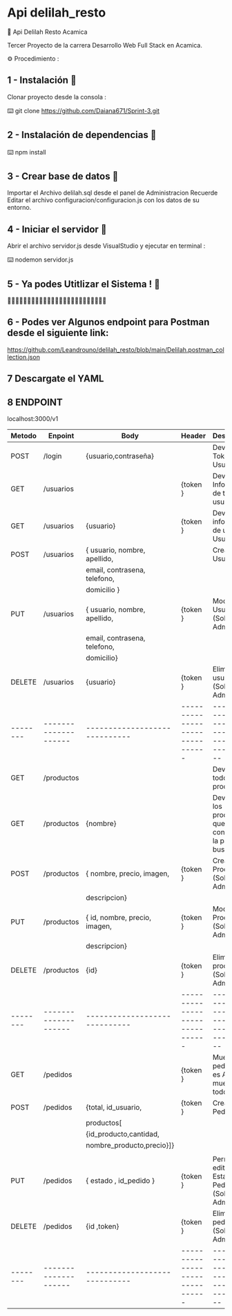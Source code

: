 # Api delilah_resto

🔧 Api Delilah Resto Acamica

Tercer Proyecto de la carrera Desarrollo Web Full Stack en Acamica.


⚙️ Procedimiento :

## 1 - Instalación 🔩

Clonar proyecto desde la consola :

⌨️ git clone https://github.com/Daiana671/Sprint-3.git

## 2 - Instalación de dependencias 🔩


⌨️ npm install

## 3 - Crear base de datos 🔩


Importar el Archivo delilah.sql desde el panel de Administracion
Recuerde Editar el archivo configuracion/configuracion.js con los datos de su entorno.

## 4 - Iniciar el servidor 🔩


Abrir el archivo servidor.js desde VisualStudio y ejecutar en terminal :

⌨️ nodemon servidor.js

## 5 - Ya podes Utitlizar el Sistema ! 🔩


📌📌📌📌📌📌📌📌📌📌📌📌📌📌📌📌📌📌📌📌📌📌📌📌📌


## 6 - Podes ver Algunos endpoint para Postman desde el siguiente link:
https://github.com/Leandrouno/delilah_resto/blob/main/Delilah.postman_collection.json

## 7 Descargate el YAML


## 8 ENDPOINT

localhost:3000/v1

| Metodo |       Enpoint      |           Body	        	|           Header	        	|                  Descripcion                           |
|--------|--------------------|-----------------------------|-------------------------------|--------------------------------------------------------|
|  POST  | /login             |{usuario,contraseña}		    |                   		    | Devuelve el Token del Usuario                          |
|   GET  | /usuarios          |                   		    |           {token }    		| Devuelve Informacion de todos los usuarios             |
|   GET  | /usuarios          |{usuario}    				|           {token }    		| Devuelve informacion de un Usuario 					 |
|  POST  | /usuarios          |{ usuario, nombre, apellido, |                   		    | Crea un Usuario                                        |
|		 |					  |	email, contrasena, telefono,|                   		    |                                                        |
|		 |					  | domicilio  }          		|                   		    |					                                     |
|   PUT  | /usuarios          |{ usuario, nombre, apellido, |           {token }    		| Modifica un Usuario                   (Solo Admin)     |
|        | 				      |	email, contrasena, telefono,|                   		    |                                                        |
|		 |					  | domicilio}          		|                   		    |                                                        |
| DELETE | /usuarios          |{usuario}    				|           {token }    		| Elimina un usuario                    (Solo Admin)     |
|--------|--------------------|-----------------------------|-------------------------------|--------------------------------------------------------|
|   GET  | /productos         |                      	    |                        	    | Devuelve todos los productos                           |
|   GET  | /productos         | {nombre}               	    |                   		    | Devuelve los productos que contengan la palabra buscada|
|  POST  | /productos         |{ nombre, precio, imagen,    |           {token }    		| Crea un Producto                      (Solo Admin)     |
|		 |					  |	descripcion}                |                   		    |                                                        |
|  PUT   | /productos         |{ id, nombre, precio, imagen,|           {token }    		| Modifica un Producto                   (Solo Admin)    |
|		 |					  |	descripcion}                |                   		    |                                                        |
| DELETE | /productos         |{id}	                  	    |           {token }    		| Elimina un producto                   (Solo Admin)     |
|--------|--------------------|-----------------------------|-------------------------------|--------------------------------------------------------|
|  GET   | /pedidos           |                      	    |           {token }    		| Muestra pedidos (si es Admin muestra todos )		     |
|  POST  | /pedidos      	  |{total, id_usuario,          |           {token }    		| Crea un Pedido                                         |
|		 |					  | productos[                  |                   		    |                                                        |
|		 |					  |{id_producto,cantidad,       |                   		    |                                                        |
|		 |					  | nombre_producto,precio}]}   |                   		    |                                                        |
|		 |				 	  |             				|                   		    |                                                        |
|  PUT   | /pedidos			  |{ estado , id_pedido }       |           {token }    		| Permite editar el Estado del Pedido   (Solo Admin)     |
| DELETE | /pedidos           |{id ,token}	        	    |           {token }    		| Elimina un pedido                     (Solo Admin)     |
|--------|--------------------|-----------------------------|-------------------------------|--------------------------------------------------------|


